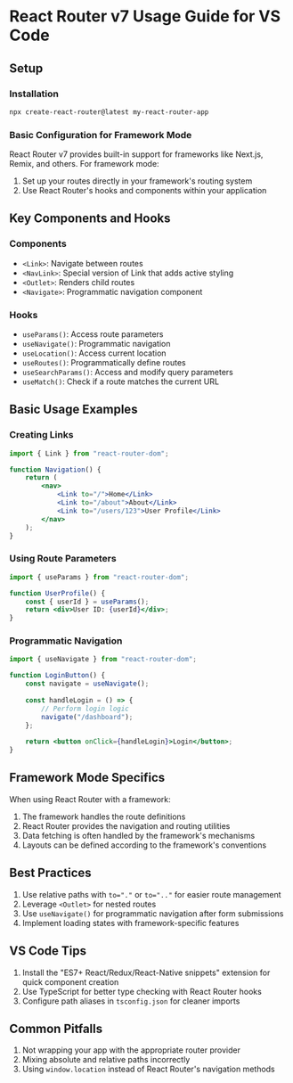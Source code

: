 # React Router v7 Usage Guide for VS Code

## Setup

### Installation

```bash
npx create-react-router@latest my-react-router-app
```

### Basic Configuration for Framework Mode

React Router v7 provides built-in support for frameworks like Next.js, Remix, and others. For framework mode:

1. Set up your routes directly in your framework's routing system
2. Use React Router's hooks and components within your application

## Key Components and Hooks

### Components

- `<Link>`: Navigate between routes
- `<NavLink>`: Special version of Link that adds active styling
- `<Outlet>`: Renders child routes
- `<Navigate>`: Programmatic navigation component

### Hooks

- `useParams()`: Access route parameters
- `useNavigate()`: Programmatic navigation
- `useLocation()`: Access current location
- `useRoutes()`: Programmatically define routes
- `useSearchParams()`: Access and modify query parameters
- `useMatch()`: Check if a route matches the current URL

## Basic Usage Examples

### Creating Links

```jsx
import { Link } from "react-router-dom";

function Navigation() {
    return (
        <nav>
            <Link to="/">Home</Link>
            <Link to="/about">About</Link>
            <Link to="/users/123">User Profile</Link>
        </nav>
    );
}
```

### Using Route Parameters

```jsx
import { useParams } from "react-router-dom";

function UserProfile() {
    const { userId } = useParams();
    return <div>User ID: {userId}</div>;
}
```

### Programmatic Navigation

```jsx
import { useNavigate } from "react-router-dom";

function LoginButton() {
    const navigate = useNavigate();
    
    const handleLogin = () => {
        // Perform login logic
        navigate("/dashboard");
    };
    
    return <button onClick={handleLogin}>Login</button>;
}
```

## Framework Mode Specifics

When using React Router with a framework:

1. The framework handles the route definitions
2. React Router provides the navigation and routing utilities
3. Data fetching is often handled by the framework's mechanisms
4. Layouts can be defined according to the framework's conventions

## Best Practices

1. Use relative paths with `to="."` or `to=".."` for easier route management
2. Leverage `<Outlet>` for nested routes
3. Use `useNavigate()` for programmatic navigation after form submissions
4. Implement loading states with framework-specific features

## VS Code Tips

1. Install the "ES7+ React/Redux/React-Native snippets" extension for quick component creation
2. Use TypeScript for better type checking with React Router hooks
3. Configure path aliases in `tsconfig.json` for cleaner imports

## Common Pitfalls

1. Not wrapping your app with the appropriate router provider
2. Mixing absolute and relative paths incorrectly
3. Using `window.location` instead of React Router's navigation methods